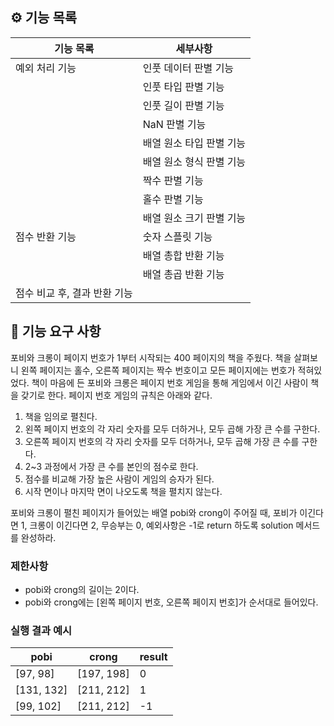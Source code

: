 ## ⚙️ 기능 목록

| 기능 목록                    | 세부사항                 |
| ---------------------------- | ------------------------ |
| 예외 처리 기능               | 인풋 데이터 판별 기능    |
|                              | 인풋 타입 판별 기능      |
|                              | 인풋 길이 판별 기능      |
|                              | NaN 판별 기능            |
|                              | 배열 원소 타입 판별 기능 |
|                              | 배열 원소 형식 판별 기능 |
|                              | 짝수 판별 기능           |
|                              | 홀수 판별 기능           |
|                              | 배열 원소 크기 판별 기능 |
| 점수 반환 기능               | 숫자 스플릿 기능         |
|                              | 배열 총합 반환 기능      |
|                              | 배열 총곱 반환 기능      |
| 점수 비교 후, 결과 반환 기능 |                          |

## 🚀 기능 요구 사항

포비와 크롱이 페이지 번호가 1부터 시작되는 400 페이지의 책을 주웠다. 책을 살펴보니 왼쪽 페이지는 홀수, 오른쪽 페이지는 짝수 번호이고 모든 페이지에는 번호가 적혀있었다. 책이 마음에 든 포비와 크롱은 페이지 번호 게임을 통해 게임에서 이긴 사람이 책을 갖기로 한다. 페이지 번호 게임의 규칙은 아래와 같다.

1. 책을 임의로 펼친다.
2. 왼쪽 페이지 번호의 각 자리 숫자를 모두 더하거나, 모두 곱해 가장 큰 수를 구한다.
3. 오른쪽 페이지 번호의 각 자리 숫자를 모두 더하거나, 모두 곱해 가장 큰 수를 구한다.
4. 2~3 과정에서 가장 큰 수를 본인의 점수로 한다.
5. 점수를 비교해 가장 높은 사람이 게임의 승자가 된다.
6. 시작 면이나 마지막 면이 나오도록 책을 펼치지 않는다.

포비와 크롱이 펼친 페이지가 들어있는 배열 pobi와 crong이 주어질 때, 포비가 이긴다면 1, 크롱이 이긴다면 2, 무승부는 0, 예외사항은 -1로 return 하도록 solution 메서드를 완성하라.

### 제한사항

- pobi와 crong의 길이는 2이다.
- pobi와 crong에는 [왼쪽 페이지 번호, 오른쪽 페이지 번호]가 순서대로 들어있다.

### 실행 결과 예시

| pobi       | crong      | result |
| ---------- | ---------- | ------ |
| [97, 98]   | [197, 198] | 0      |
| [131, 132] | [211, 212] | 1      |
| [99, 102]  | [211, 212] | -1     |
